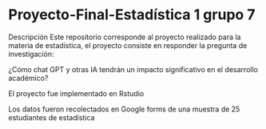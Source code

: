 # Proyecto-Final-Estadística 1 grupo 7
Descripción
Este repositorio corresponde al proyecto realizado para la materia de estadística, el proyecto consiste en responder la pregunta de investigación:

¿Cómo chat GPT y otras IA tendrán un impacto significativo en el desarrollo académico?

El proyecto fue implementado en Rstudio

Los datos fueron recolectados en Google forms de una muestra de 25 estudiantes de estadística 
